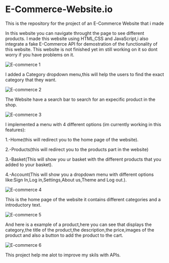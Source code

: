 # E-Commerce-Website.io
This is the repository for the project of an E-Commerce Website that i made

In this website you can navigate throught the page to see different products.
I made this website using HTML,CSS and JavaScript,i also integrate a fake E-Commerce API for demostration of the functionality of this website.
This website is not finished yet im still working on it so dont worry if you have problems on it.


![E-commerce 1](https://github.com/user-attachments/assets/587f5f7f-3daa-4a74-8226-81a6e259b239)

I added a Category dropdown menu,this will help the users to find the exact category that they want.

![E-commerce 2](https://github.com/user-attachments/assets/479a8e8e-2b83-4332-95a4-c8b9c3931713)

The Website have a search bar to search for an expecific product in the shop.

![E-commerce 3](https://github.com/user-attachments/assets/10c42848-b2c9-439b-9364-803c26cc2214)

I implemented a menu with 4 different options (im currently working in this features):

1.-Home(this will redirect you to the home page of the website).

2.-Products(this will redirect you to the products part in the website)

3.-Basket(This will show you ur basket with the different products that you added to your basket).

4.-Account(This will show you a dropdown menu with different options like:Sign In,Log in,Settings,About us,Theme and Log out.).

![E-commerce 4](https://github.com/user-attachments/assets/19659a6e-86a4-43ea-8883-b5777d6d49d3)

This is the home page of the website it contains different categories and a introductory text.

![E-commerce 5](https://github.com/user-attachments/assets/31f8d378-5355-45d0-bea8-15cacb18979f)

And here is a example of a product,here you can see that displays the category,the title of the product,the description,the price,images of the product and also a button to add  the product to the cart.

![E-commerce 6](https://github.com/user-attachments/assets/9136b92b-dba4-4d29-b868-ce2951568875)

This project help me alot to improve my skils with APIs.



